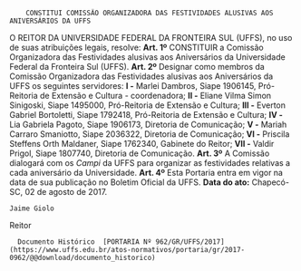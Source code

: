         CONSTITUI COMISSÃO ORGANIZADORA DAS FESTIVIDADES ALUSIVAS AOS ANIVERSÁRIOS DA UFFS  

 O REITOR DA UNIVERSIDADE FEDERAL DA FRONTEIRA SUL (UFFS), no uso de suas atribuições legais, resolve:   **Art. 1º** CONSTITUIR a Comissão Organizadora das Festividades alusivas aos Aniversários da Universidade Federal da Fronteira Sul (UFFS).   **Art. 2º** Designar como membros da Comissão Organizadora das Festividades alusivas aos Aniversários da UFFS os seguintes servidores: **I -** Marlei Dambros, Siape 1906145, Pró-Reitoria de Extensão e Cultura - coordenadora; **II -** Eliane Vilma Simon Sinigoski, Siape 1495000, Pró-Reitoria de Extensão e Cultura; **III -** Everton Gabriel Bortoletti, Siape 1792418, Pró-Reitoria de Extensão e Cultura; **IV -** Lia Gabriela Pagoto, Siape 1906173, Diretoria de Comunicação; **V -** Mariah Carraro Smaniotto, Siape 2036322, Diretoria de Comunicação; **VI -** Priscila Steffens Orth Maldaner, Siape 1762340, Gabinete do Reitor; **VII -** Valdir Prigol, Siape 1807740, Diretoria de Comunicação.   **Art. 3º** A Comissão dialogará com os *Campi* da UFFS para organizar as festividades relativas a cada aniversário da Universidade.   **Art. 4º** Esta Portaria entra em vigor na data de sua publicação no Boletim Oficial da UFFS.      **Data do ato:** Chapecó-SC, 02 de agosto de 2017.   
 

    Jaime Giolo   
 Reitor 

      Documento Histórico  [PORTARIA Nº 962/GR/UFFS/2017](https://www.uffs.edu.br/atos-normativos/portaria/gr/2017-0962/@@download/documento_historico)     
      